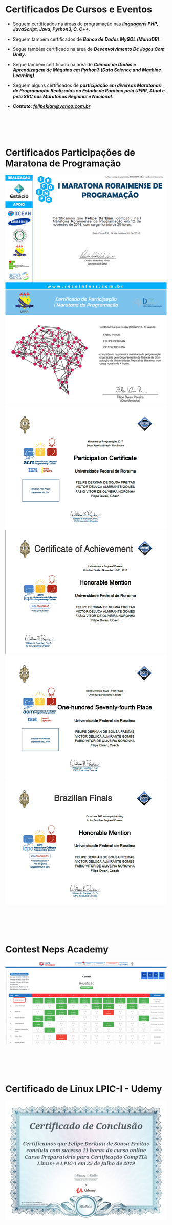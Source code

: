 # Certificados De Cursos e Eventos

* Seguem certificados na áreas de programação nas ***linguagens PHP, JavaScript, Java, Python3, C, C++***.

* Seguem também certificados de ***Banco de Dados MySQL (MariaDB)***.

* Segue também certificado na área de ***Desenvolvimento De Jogos Com Unity***.

* Segue também certificado na área de ***Ciência de Dados e Aprendizagem de Máquina em Python3 (Data Science and Machine Learning)***.

* Seguem alguns certificados de ***participação em diversas Maratonas de Programação Realizadas no Estado de Roraima pela UFRR, Atual e pela SBC nas Maratonas Regional e Nacional***.

* ***Contato: felipekian@yahoo.com.br***

<br><br>
--- 

# Certificados Participações de Maratona de Programação
![](imagens_markdown/certificado11.png)
![](imagens_markdown/certificado7.png)
![](imagens_markdown/maratona1.png)
![](imagens_markdown/maratona2.png)
![](imagens_markdown/maratona3.png)
![](imagens_markdown/maratona4.png)

<br><br>
--- 

# Contest Neps Academy
![](imagens_markdown/nepsacademy.png)

<br><br>
--- 

# Certificado de Linux LPIC-I - Udemy
![](imagens_markdown/certificado15.png)

<br><br>
--- 

# Certificado de Banco de Dados MySQL - Curso em Vídeo
![](imagens_markdown/CertificadoMysql.png)

<br><br>
--- 

# Certificado de Linguagem C - SOLID (EM INGLÊS)
![](imagens_markdown/certificado8.png)

<br><br>
--- 

# Certificado de Linguagem JAVA e JAVA POO - Curso em Vídeo
![](imagens_markdown/CertificadocursodeJAVA.png) 
![](imagens_markdown/CertificadoPOOCURSOEMVIDEO.png)

<br><br>
--- 

# Certificado de Linguagem PHP, PHP com MySQL e PHP POO - Curso em Vídeo e Udemy
![](imagens_markdown/certificado4.png)
![](imagens_markdown/certificado16.png)
![](imagens_markdown/certificado20.png)

<br><br>
--- 

# Certificado de Linguagem PHP com MySQL, JAVASCRIPT, JQuery, BOOTSTRAP - Udemy (Desenvolvimento WEB Completo)
![](imagens_markdown/certificado9.png)
![](imagens_markdown/certificado17.png)

<br><br>
--- 

# Certificado de Linguagem PYTHON 3 - Curso em Vídeo
![](imagens_markdown/CertificadoPython3.png)
![](imagens_markdown/certificado5.png)

<br><br>
--- 

# Certificado Python3 para Data Science e Machine Learning - Udemy
![](imagens_markdown/certificado14.png)

<br><br>
--- 

# Certificado de Unity Desenvolvimento De Jogos - Udemy
![](imagens_markdown/certificado13.png)

<br><br>
--- 

# Certificado Semana Da Computação
![](imagens_markdown/certificado10.png)

 <br><br>
--- 

# Certificados V Jornada Científica da Computação - UFRR
![](imagens_markdown/certificado.png)
![](imagens_markdown/certificado2.png)
![](imagens_markdown/certificado12.png)
![](imagens_markdown/declaracao1.png)

<br><br>
--- 

# Certificados OUTROS CURSOS - UFRR
![](imagens_markdown/certificado6.png)

<br><br>
---

# Obrigado por conferir!
